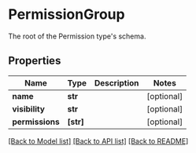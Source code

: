 # PermissionGroup

The root of the Permission type's schema.

## Properties
Name | Type | Description | Notes
------------ | ------------- | ------------- | -------------
**name** | **str** |  | [optional] 
**visibility** | **str** |  | [optional] 
**permissions** | **[str]** |  | [optional] 

[[Back to Model list]](../README.md#documentation-for-models) [[Back to API list]](../README.md#documentation-for-api-endpoints) [[Back to README]](../README.md)


